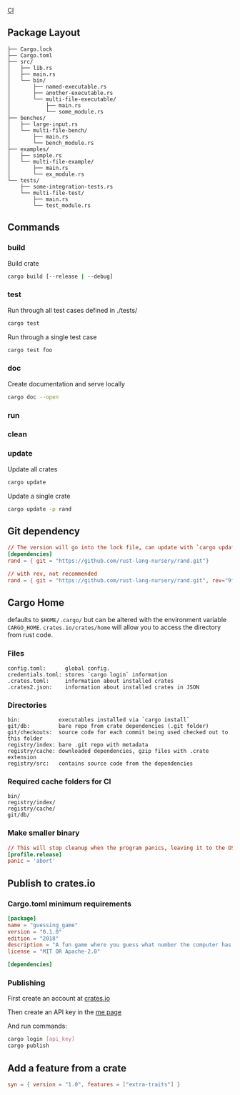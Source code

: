 [CI](./ci.md)

## Package Layout

```text
├── Cargo.lock
├── Cargo.toml
├── src/
│   ├── lib.rs
│   ├── main.rs
│   └── bin/
│       ├── named-executable.rs
│       ├── another-executable.rs
│       └── multi-file-executable/
│           ├── main.rs
│           └── some_module.rs
├── benches/
│   ├── large-input.rs
│   └── multi-file-bench/
│       ├── main.rs
│       └── bench_module.rs
├── examples/
│   ├── simple.rs
│   └── multi-file-example/
│       ├── main.rs
│       └── ex_module.rs
└── tests/
    ├── some-integration-tests.rs
    └── multi-file-test/
        ├── main.rs
        └── test_module.rs
```

## Commands
### build
Build crate
```bash
cargo build [--release | --debug]
```

### test
Run through all test cases defined in ./tests/
```bash
cargo test
```

Run through a single test case
```bash
cargo test foo
```

### doc
Create documentation and serve locally
```bash
cargo doc --open
```

### run

### clean


### update
Update all crates
```bash
cargo update
```

Update a single crate
```bash
cargo update -p rand
```

## Git dependency
```toml
// The version will go into the lock file, can update with `cargo update rand`
[dependencies]
rand = { git = "https://github.com/rust-lang-nursery/rand.git"}

// with rev, not recommended
rand = { git = "https://github.com/rust-lang-nursery/rand.git", rev="9f35b8e"}
```

## Cargo Home
defaults to `$HOME/.cargo/` but can be altered with the environment variable `CARGO_HOME`. `crates.io/crates/home` will allow you to access the directory from rust code.

### Files
```text
config.toml:      global config.
credentials.toml: stores `cargo login` information
.crates.toml:     information about installed crates
.crates2.json:    information about installed crates in JSON
```

### Directories
```text
bin:            executables installed via `cargo install`
git/db:         bare repo from crate dependencies (.git folder)
git/checkouts:  source code for each commit being used checked out to this folder
registry/index: bare .git repo with metadata
registry/cache: downloaded dependencies, gzip files with .crate extension
registry/src:   contains source code from the dependencies
```

### Required cache folders for CI
```text
bin/
registry/index/
registry/cache/
git/db/
```

### Make smaller binary
```toml
// This will stop cleanup when the program panics, leaving it to the OS
[profile.release]
panic = 'abort'
```

## Publish to crates.io
### Cargo.toml minimum requirements 
```toml
[package]
name = "guessing_game"
version = "0.1.0"
edition = "2018"
description = "A fun game where you guess what number the computer has chosen."
license = "MIT OR Apache-2.0"

[dependencies]
```
### Publishing
First create an account at [crates.io](https://crates.io)

Then create an API key in the [me page](https://crates.io/me)

And run commands:
```bash
cargo login [api_key]
cargo publish
```

## Add a feature from a crate
```toml
syn = { version = "1.0", features = ["extra-traits"] }
```